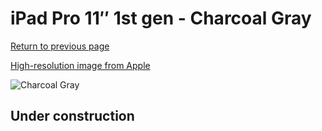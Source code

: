 # iPad Pro 11″ 1st gen - Charcoal Gray

[Return to previous page](/ipad_pro2)

[High-resolution image from Apple](https://store.storeimages.cdn-apple.com/8756/as-images.apple.com/is/MRX72?wid=4500&hei=4500&fmt=png)

<div style="width: 500px"><img src="/almost_uncompressed/MRX72.webp" alt="Charcoal Gray"></div>

## Under construction
